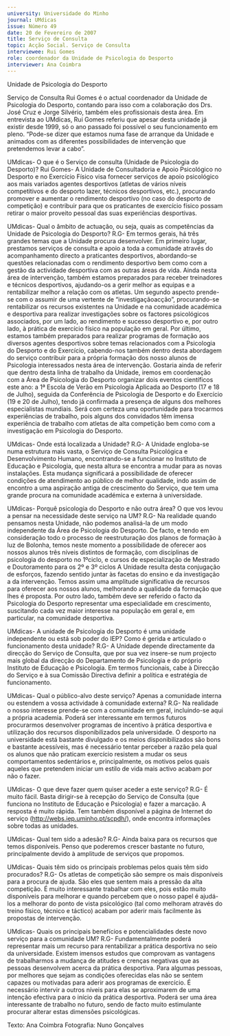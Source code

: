 ```yaml
---
university: Universidade do Minho
journal: UMdicas
issue: Número 49
date: 20 de Fevereiro de 2007
title: Serviço de Consulta
topic: Acção Social. Serviço de Consulta
interviewee: Rui Gomes 
role: coordenador da Unidade de Psicologia do Desporto
interviewer: Ana Coimbra
---
```




Unidade de Psicologia do Desporto


Serviço de Consulta
Rui Gomes  é o actual coordenador da Unidade de Psicologia do Desporto, contando para isso com a colaboração dos Drs. José Cruz e Jorge Silvério, também eles
profissionais desta área.
Em entrevista ao UMdicas, Rui Gomes referiu que apesar desta unidade já existir desde 1999, só o ano passado foi possível o seu funcionamento em pleno. “Pode-se dizer
que estamos numa fase de arranque da Unidade e animados com as diferentes possibilidades de intervenção que pretendemos levar a cabo”.


UMdicas- O que é o Serviço de consulta (Unidade
de Psicologia do Desporto)?
Rui Gomes- A Unidade de Consultadoria e Apoio
Psicológico no Desporto e no Exercício Físico visa
fornecer serviços de apoio psicológico aos mais
variados agentes desportivos (atletas de vários níveis
competitivos e do desporto lazer, técnicos
desportivos, etc.), procurando promover e aumentar o
rendimento desportivo (no caso do desporto de
competição) e contribuir para que os praticantes de
exercício físico possam retirar o maior proveito
pessoal das suas experiências desportivas.


UMdicas- Qual o âmbito de actuação, ou seja,
quais as competências da Unidade de Psicologia
do Desporto?
R.G- Em termos gerais, há três grandes temas que a
Unidade procura desenvolver. Em primeiro lugar,
prestamos serviços de consulta e apoio a toda a
comunidade através do acompanhamento directo a
praticantes desportivos, abordando-se questões
relacionadas com o rendimento desportivo bem como
com a gestão da actividade desportiva com as outras
áreas de vida. Ainda nesta área de intervenção,
também estamos preparados para receber
treinadores e técnicos desportivos, ajudando-os a
gerir melhor as equipas e a rentabilizar melhor a
relação com os atletas. Um segundo aspecto prende-se com o assumir de uma vertente de “investigaçãoacção”, procurando-se rentabilizar os recursos
existentes na Unidade e na comunidade académica e
desportiva para realizar investigações sobre os
factores psicológicos associados, por um lado, ao
rendimento e sucesso desportivo e, por outro lado, à
prática de exercício físico na população em geral. Por
último, estamos também preparados para realizar
programas de formação aos diversos agentes
desportivos sobre temas relacionados com a
Psicologia do Desporto e do Exercício, cabendo-nos
também dentro desta abordagem do serviço
contribuir para a própria formação dos nosso alunos
de Psicologia interessados nesta área de
intervenção. Gostaria ainda de referir que dentro
desta linha de trabalho da Unidade, iremos em
coordenação com a Área de Psicologia do Desporto
organizar dois eventos científicos este ano: a 1ª
Escola de Verão em Psicologia Aplicada ao Desporto
(17 e 18 de Julho), seguida da Conferência de
Psicologia de Desporto e do Exercício (19 e 20 de
Julho), tendo já confirmada a presença de alguns dos
melhores especialistas mundiais. Será com certeza
uma oportunidade para trocarmos experiências de
trabalho, pois alguns dos convidados têm imensa
experiência de trabalho com atletas de alta
competição bem como com a investigação em
Psicologia do Desporto.


UMdicas- Onde está localizada a Unidade?
R.G- A Unidade engloba-se numa estrutura mais
vasta, o Serviço de Consulta Psicológica e
Desenvolvimento Humano, encontrando-se a
funcionar no Instituto de Educação e Psicologia, que
nesta altura se encontra a mudar para as novas
instalações. Esta mudança significará a possibilidade
de oferecer condições de atendimento ao público de
melhor qualidade, indo assim de encontro a uma
aspiração antiga de crescimento do Serviço, que tem
uma grande procura na comunidade académica e
externa à universidade.


UMdicas- Porquê psicologia do Desporto e não
outra área? O que vos levou a pensar na
necessidade deste serviço na UM?
R.G- Na realidade quando pensamos nesta Unidade,
não podemos analisá-la de um modo independente
da Área de Psicologia do Desporto. De facto, e tendo
em consideração todo o processo de reestruturação
dos planos de formação à luz de Bolonha, temos
neste momento a possibilidade de oferecer aos
nossos alunos três níveis distintos de formação, com
disciplinas de psicologia do desporto no 1ºciclo, e
cursos de especialização de Mestrado e
Doutoramento para os 2º e 3º ciclos A Unidade resulta
desta conjugação de esforços, fazendo sentido juntar
às facetas do ensino e da investigação a da
intervenção. Temos assim uma amplitude
significativa de recursos para oferecer aos nossos
alunos, melhorando a qualidade da formação que
lhes é proposta.
Por outro lado, também deve ser referido o facto da
Psicologia do Desporto representar uma
especialidade em crescimento, suscitando cada vez
maior interesse na população em geral e, em
particular, na comunidade desportiva.


UMdicas- A unidade de Psicologia do Desporto é
uma unidade independente ou está sob poder do
IEP? Como é gerida e articulado o funcionamento
desta unidade?
R.G- A Unidade depende directamente da direcção do
Serviço de Consulta, que por sua vez insere-se num
projecto mais global da direcção do Departamento de
Psicologia e do próprio Instituto de Educação e
Psicologia. Em termos funcionais, cabe à Direcção do
Serviço e à sua Comissão Directiva definir a política e
estratégia de funcionamento.


UMdicas- Qual o público-alvo deste serviço?
Apenas a comunidade interna ou estendem a
vossa actividade à comunidade externa?
R.G- Na realidade o nosso interesse prende-se com a
comunidade em geral, incluindo-se aqui a própria
academia. Poderá ser interessante em termos futuros
procurarmos desenvolver programas de incentivo à
prática desportiva e utilização dos recursos
disponibilizados pela universidade. O desporto na
universidade está bastante divulgado e os meios
disponibilizados são bons e bastante acessíveis, mas
é necessário tentar perceber a razão pela qual os
alunos que não praticam exercício resistem a mudar
os seus comportamentos sedentários e,
principalmente, os motivos pelos quais aqueles que
pretendem iniciar um estilo de vida mais activo
acabam por não o fazer.


UMdicas- O que deve fazer quem quiser aceder a
este serviço?
R.G- É muito fácil. Basta dirigir-se à recepção do
Serviço de Consulta (que funciona no Instituto de
Educação e Psicologia) e fazer a marcação. A
resposta é muito rápida. Tem também disponível a
página de Internet do serviço
(http://webs.iep.uminho.pt/scpdh/), onde encontra
informações sobre todas as unidades.


UMdicas- Qual tem sido a adesão?
R.G- Ainda baixa para os recursos que temos
disponíveis. Penso que poderemos crescer bastante
no futuro, principalmente devido à amplitude de
serviços que propomos.


UMdicas- Quais têm sido os principais problemas
pelos quais têm sido procurados?
R.G- Os atletas de competição são sempre os mais
disponíveis para a procura de ajuda. São eles que
sentem mais a pressão da alta competição. É muito
interessante trabalhar com eles, pois estão muito
disponíveis para melhorar e quando percebem que o
nosso papel é ajudá-los a melhorar do ponto de vista
psicológico (tal como melhoram através do treino
físico, técnico e táctico) acabam por aderir mais
facilmente às propostas de intervenção.


UMdicas- Quais os principais benefícios e
potencialidades deste novo serviço para a
comunidade UM?
R.G- Fundamentalmente poderá representar mais
um recurso para rentabilizar a prática desportiva no
seio da universidade. Existem imensos estudos que
comprovam as vantagens de trabalharmos a
mudança de atitudes e crenças negativas que as
pessoas desenvolvem acerca da prática desportiva.
Para algumas pessoas, por melhores que sejam as
condições oferecidas elas não se sentem capazes ou
motivadas para aderir aos programas de exercício. É
necessário intervir a outros níveis para elas se
aproximarem de uma intenção efectiva para o início
da prática desportiva. Poderá ser uma área
interessante de trabalho no futuro, sendo de facto
muito estimulante procurar alterar estas dimensões
psicológicas.


Texto:  Ana Coimbra 
Fotografia: Nuno Gonçalves